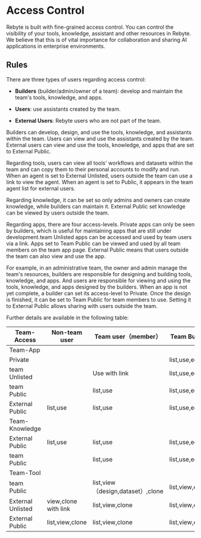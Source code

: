 # Access Control

Rebyte is built with fine-grained access control. You can control the visibility of your tools, knowledge, assistant and other resources in Rebyte. We believe that this is of vital importance for collaboration and sharing AI applications in enterprise environments.

## Rules

There are three types of users regarding access control:

* **Builders** (builder/admin/owner of a team): develop and maintain the team's tools, knowledge, and apps.

* **Users**: use assistants created by the team.

* **External Users**: Rebyte users who are not part of the team.

Builders can develop, design, and use the tools, knowledge, and assistants within the team. Users can view and use the assistants created by the team. External users can view and use the tools, knowledge, and apps that are set to External Public.

Regarding tools, users can view all tools' workflows and datasets within the team and can copy them to their personal accounts to modify and run. When an agent is set to External Unlisted, users outside the team can use a link to view the agent. When an agent is set to Public, it appears in the team agent list for external users.

Regarding knowledge, it can be set so only admins and owners can create knowledge, while builders can maintain it. External Public set knowledge can be viewed by users outside the team.

Regarding apps, there are four access-levels. Private apps can only be seen by builders, which is useful for maintaining apps that are still under development.team Unlisted apps can be accessed and used by team users via a link. Apps set to Team Public can be viewed and used by all team members on the team app page. External Public means that users outside the team can also view and use the app.

For example, in an administrative team, the owner and admin manage the team's resources, builders are responsible for designing and building tools, knowledge, and apps. And users are responsible for viewing and using the tools, knowledge, and apps designed by the builders. When an app is not yet complete, a builder can set its access-level to Private. Once the design is finished, it can be set to Team Public for team members to use. Setting it to External Public allows sharing with users outside the team.

Further details are available in the following table:

| Team-Access       | Non-team user        | Team user（member）               | Team Builder（admin、owner）      |      |
| ----------------- | -------------------- | --------------------------------- | --------------------------------- | ---- |
| Team-App          |                      |                                   |                                   |      |
| Private           |                      |                                   | list,use,edit,create              |      |
| team Unlisted     |                      | Use with link                     | list,use,edit,create              |      |
| team Public       |                      | list,use                          | list,use,edit,create              |      |
| External Public   | list,use             | list,use                          | list,use,edit,create              |      |
| Team-Knowledge    |                      |                                   |                                   |      |
| External Public   | list,use             | list,use                          | list,use,edit,create(admin&owner) |      |
| team Public       |                      | list,use                          | list,use,edit,create(admin&owner) |      |
| Team-Tool        |                      |                                   |                                   |      |
| team Public       |                      | list,view（design,dataset）,clone | list,view,edit,create             |      |
| External Unlisted | view,clone with link | list,view,clone                   | list,view,edit,create             |      |
| External Public   | list,view,clone      | list,view,clone                   | list,view,edit,create             |      |
